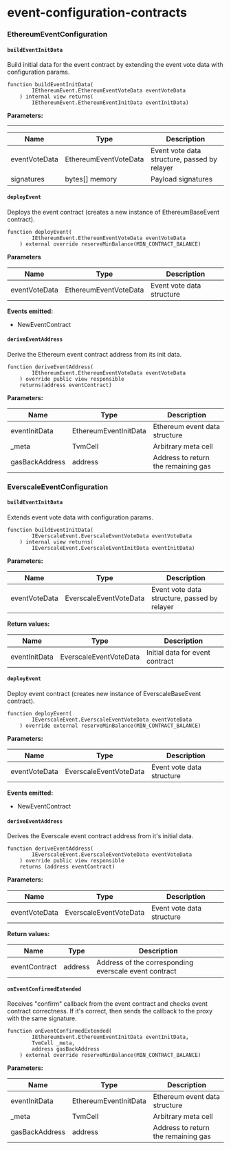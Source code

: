 # event-configuration-contracts

### **EthereumEventConfiguration**

#### **`buildEventInitData`**

Build initial data for the event contract by extending the event vote data with configuration params.

```
function buildEventInitData(
        IEthereumEvent.EthereumEventVoteData eventVoteData
    ) internal view returns(
        IEthereumEvent.EthereumEventInitData eventInitData)
```

**Parameters:**

****

| Name          | Type                  | Description                                  |
| ------------- | --------------------- | -------------------------------------------- |
| eventVoteData | EthereumEventVoteData | Event vote data structure, passed by relayer |
| signatures    | bytes\[] memory       | Payload signatures                           |

#### **`deployEvent`**

Deploys the event contract (creates a new instance of EthereumBaseEvent contract).

```
function deployEvent(
        IEthereumEvent.EthereumEventVoteData eventVoteData
    ) external override reserveMinBalance(MIN_CONTRACT_BALANCE)
```

**Parameters**

| Name          | Type                  | Description               |
|---------------|-----------------------|---------------------------|
| eventVoteData | EthereumEventVoteData | Event vote data structure |

**Events emitted:**
- NewEventContract

#### **`deriveEventAddress`**

Derive the Ethereum event contract address from its init data.

```
function deriveEventAddress(
        IEthereumEvent.EthereumEventVoteData eventVoteData
    ) override public view responsible
    returns(address eventContract)
```

**Parameters:**

| Name           | Type                  | Description                         |
|----------------|-----------------------|-------------------------------------|
| eventInitData  | EthereumEventInitData | Ethereum event data structure       |
| _meta          | TvmCell               | Arbitrary meta cell                 |
| gasBackAddress | address               | Address to return the remaining gas |

### EverscaleEventConfiguration

#### **`buildEventInitData`**

Extends event vote data with configuration params.

```
function buildEventInitData(
        IEverscaleEvent.EverscaleEventVoteData eventVoteData
    ) internal view returns(
        IEverscaleEvent.EverscaleEventInitData eventInitData)
```

**Parameters:**

| Name          | Type                   | Description                                  |
|---------------|------------------------|----------------------------------------------|
| eventVoteData | EverscaleEventVoteData | Event vote data structure, passed by relayer |

**Return values:**

| Name          | Type                   | Description                     |
|---------------|------------------------|---------------------------------|
| eventInitData | EverscaleEventVoteData | Initial data for event contract |

#### **`deployEvent`**

Deploy event contract (creates new instance of EverscaleBaseEvent contract).

```
function deployEvent(
        IEverscaleEvent.EverscaleEventVoteData eventVoteData
    ) override external reserveMinBalance(MIN_CONTRACT_BALANCE)
```

**Parameters:**

| Name          | Type                   | Description               |
|---------------|------------------------|---------------------------|
| eventVoteData | EverscaleEventVoteData | Event vote data structure |

**Events emitted:**
- NewEventContract

#### **`deriveEventAddress`**	

Derives the Everscale event contract address from it's initial data.

```
function deriveEventAddress(
        IEverscaleEvent.EverscaleEventVoteData eventVoteData
    ) override public view responsible
    returns (address eventContract)
```

**Parameters:**

| Name          | Type                   | Description               |
|---------------|------------------------|---------------------------|
| eventVoteData | EverscaleEventVoteData | Event vote data structure |

**Return values:**

| Name          | Type    | Description                                           |
|---------------|---------|-------------------------------------------------------|
| eventContract | address | Address of the corresponding everscale event contract |

#### **`onEventConfirmedExtended`**

Receives "confirm" callback from the event contract and checks event contract correctness. If it's correct, then sends the callback to the proxy with the same signature.

```
function onEventConfirmedExtended(
        IEthereumEvent.EthereumEventInitData eventInitData,
        TvmCell _meta,
        address gasBackAddress
    ) external override reserveMinBalance(MIN_CONTRACT_BALANCE)
```

**Parameters:**

| Name           | Type                  | Description                         |
|----------------|-----------------------|-------------------------------------|
| eventInitData  | EthereumEventInitData | Ethereum event data structure       |
| _meta          | TvmCell               | Arbitrary meta cell                 |
| gasBackAddress | address               | Address to return the remaining gas |

